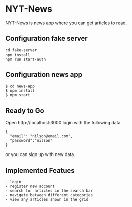 # NYT-News

NYT-News is news app where you can get articles to read. 

## Configuration fake server

```
cd fake-server
npm install
npm run start-auth
```

## Configuration news app

```
$ cd news-app
$ npm install
$ npm start
```

## Ready to Go

Open http://localhost:3000 login with the following data.
```
{
  "email": "nilson@email.com",
  "password":"nilson"
}
```
or you can sign up with new data.

## Implemented Featues

```
- login
- register new account
- search for articles in the search bar
- navigate between different categories
- view any articles shown in the grid
```